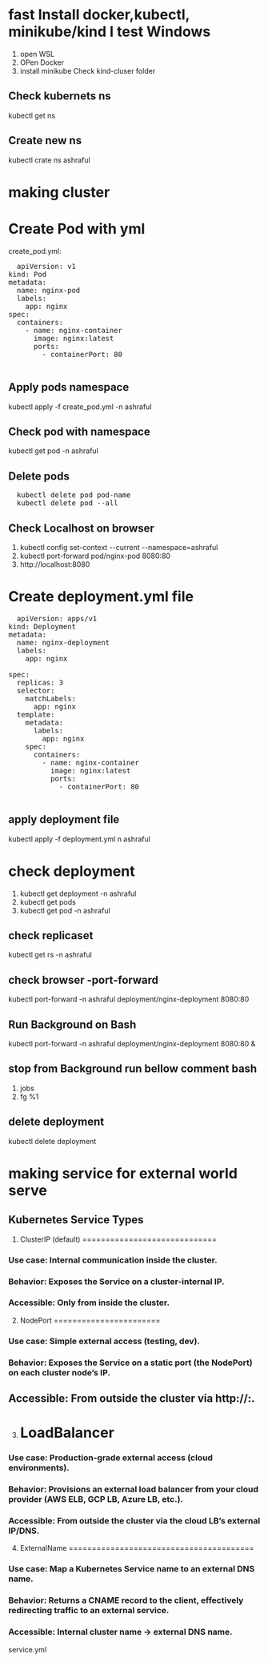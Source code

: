 # fast Install docker,kubectl, minikube/kind I test Windows 
1. open WSL
2. OPen Docker
3. install minikube
Check kind-cluser folder 
## Check kubernets ns 
kubectl get ns
## Create new ns 
kubectl crate ns ashraful
# making cluster 

# Create Pod with yml 
create_pod.yml:
<pre>
  apiVersion: v1
kind: Pod
metadata:
  name: nginx-pod  
  labels:
    app: nginx      
spec:
  containers:
    - name: nginx-container
      image: nginx:latest
      ports:
        - containerPort: 80

</pre>

## Apply pods namespace 
kubectl apply -f create_pod.yml -n ashraful

## Check pod with namespace 
kubectl get pod -n ashraful
## Delete pods 
<pre>
  kubectl delete pod pod-name
  kubectl delete pod --all
</pre>
## Check Localhost on browser 
1. kubectl config set-context --current --namespace=ashraful
2. kubectl port-forward pod/nginx-pod 8080:80
3. http://localhost:8080
   
# Create deployment.yml file 
<pre>
  apiVersion: apps/v1
kind: Deployment
metadata:
  name: nginx-deployment
  labels:
    app: nginx

spec:
  replicas: 3
  selector:
    matchLabels:
      app: nginx
  template:
    metadata:
      labels:
        app: nginx
    spec:
      containers:
        - name: nginx-container
          image: nginx:latest
          ports:
            - containerPort: 80
  
</pre>
## apply deployment file 
kubectl apply -f deployment.yml n ashraful
# check deployment 
1. kubectl get deployment -n ashraful
2. kubectl get pods
3. kubectl get pod -n ashraful

## check replicaset 
kubectl get rs -n ashraful

## check browser -port-forward 
kubectl port-forward -n ashraful deployment/nginx-deployment 8080:80

## Run Background on Bash 
kubectl port-forward -n ashraful deployment/nginx-deployment 8080:80 &
## stop from Background run bellow comment bash
1. jobs
2. fg %1


## delete deployment 
kubectl delete deployment <deployment-name>

# making service for external world serve 
## Kubernetes Service Types 
1. ClusterIP (default)
=============================
### Use case: Internal communication inside the cluster.
### Behavior: Exposes the Service on a cluster-internal IP.
### Accessible: Only from inside the cluster.
2. NodePort
 =======================
### Use case: Simple external access (testing, dev).
### Behavior: Exposes the Service on a static port (the NodePort) on each cluster node’s IP.
## Accessible: From outside the cluster via http://<node-ip>:<node-port>.

3. LoadBalancer
   ==================================
### Use case: Production-grade external access (cloud environments).
### Behavior: Provisions an external load balancer from your cloud provider (AWS ELB, GCP LB, Azure LB, etc.).
### Accessible: From outside the cluster via the cloud LB’s external IP/DNS.

4. ExternalName
========================================
### Use case: Map a Kubernetes Service name to an external DNS name.
### Behavior: Returns a CNAME record to the client, effectively redirecting traffic to an external service.
### Accessible: Internal cluster name → external DNS name.
service.yml 
<pre>
  
</pre>




   
